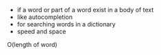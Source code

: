 - if a word or part of a word exist in a body of text
- like autocompletion
- for searching words in a dictionary
- speed and space

O(length of word)
